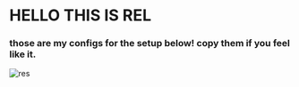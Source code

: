 # HELLO THIS IS REL
### those are my configs for the setup below! copy them if you feel like it.

![res](https://user-images.githubusercontent.com/61807003/151457296-1f56f9d6-3939-47a2-81d7-fb2aacae6f77.jpg)
